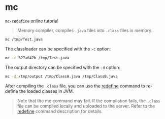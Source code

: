 mc
===

[`mc-redefine` online tutorial](https://arthas.aliyun.com/doc/arthas-tutorials?language=en&id=command-mc-redefine)

> Memory compiler, compiles `.java` files into `.class` files in memory.

```bash
mc /tmp/Test.java
```

The classloader can be specified with the `-c` option:

```bash
mc -c 327a647b /tmp/Test.java
```

The output directory can be specified with the `-d` option:

```bash
mc -d /tmp/output /tmp/ClassA.java /tmp/ClassB.java
```

After compiling the `.class` file, you can use the [redefine](redefine.md) command to re-define the loaded classes in JVM.

> Note that the mc command may fail. If the compilation fails, the `.class` file can be compiled locally and uploaded to the server. Refer to the [redefine](redefine.md) command description for details.